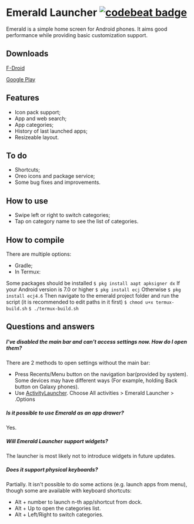 # Emerald Launcher [![codebeat badge](https://codebeat.co/badges/99f8e462-4277-422f-a077-72769c740a45)](https://codebeat.co/projects/github-com-henridellal-emerald-master)

Emerald is a simple home screen for Android phones. It aims good performance while providing basic customization support.

## Downloads
[F-Droid](https://f-droid.org/packages/ru.henridellal.emerald)

[Google Play](https://play.google.com/store/apps/details?id=ru.henridellal.emerald)

## Features
- Icon pack support;
- App and web search;
- App categories;
- History of last launched apps;
- Resizeable layout.

## To do
- Shortcuts;
- Oreo icons and package service;
- Some bug fixes and improvements.

## How to use
- Swipe left or right to switch categories;
- Tap on category name to see the list of categories.

## How to compile
There are multiple options:
- Gradle;
- In Termux:

Some packages should be installed
`$ pkg install aapt apksigner dx`
If your Android version is 7.0 or higher
`$ pkg install ecj`
Otherwise
`$ pkg install ecj4.6`
Then navigate to the emerald project folder and run the script (it is recommended to edit paths in it first)
`$ chmod u+x termux-build.sh`
`$ ./termux-build.sh`

## Questions and answers
##### I've disabled the main bar and can't access settings now. How do I open them?
There are 2 methods to open settings without the main bar:
- Press Recents/Menu button on the navigation bar(provided by system). Some devices may have different ways (For example, holding Back button on Galaxy phones).
- Use [ActivityLauncher](https://github.com/butzist/ActivityLauncher). Choose All activities > Emerald Launcher > .Options
##### Is it possible to use Emerald as an app drawer?
Yes.
##### Will Emerald Launcher support widgets?
The launcher is most likely not to introduce widgets in future updates.
##### Does it support physical keyboards?
Partially. It isn't possible to do some actions (e.g. launch apps from menu), though some are available with keyboard shortcuts:
- Alt + number to launch n-th app/shortcut from dock.
- Alt + Up to open the categories list.
- Alt + Left/Right to switch categories.
